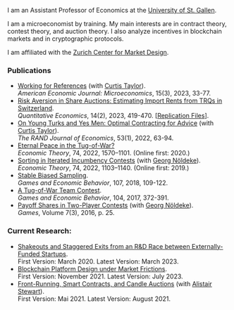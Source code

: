 I am an Assistant Professor of Economics at the [University of St. Gallen](https://www.unisg.ch). 

I am a microeconomist by training. My main interests are in contract theory, contest theory, and auction theory. I also analyze incentives in blockchain markets and in cryptographic protocols.

I am affiliated with the [Zurich Center for Market Design](https://www.marketdesign.uzh.ch).

### Publications
- [Working for References](https://www.aeaweb.org/articles?id=10.1257/mic.20210299) (with [Curtis Taylor](http://people.duke.edu/~crtaylor/)).    
*American Economic Journal: Microeconomics*, 15(3), 2023, 33-77.
- [Risk Aversion in Share Auctions: Estimating Import Rents from TRQs in Switzerland](https://doi.org/10.3982/QE1907).     
*Quantitative Economics*, 14(2), 2023, 419-470. [[Replication Files](https://github.com/SamuelHaefner/RiskAversionInShareAuctions)].  
- [On Young Turks and Yes Men: Optimal Contracting for Advice](https://doi.org/10.1111/1756-2171.12400) (with [Curtis Taylor](http://people.duke.edu/~crtaylor/)).  
*The RAND Journal of Economics*, 53(1), 2022, 63-94.
- [Eternal Peace in the Tug-of-War?](https://doi.org/10.1007/s00199-020-01287-9)  
*Economic Theory*, 74, 2022, 1570–1101. (Online first: 2020.)
- [Sorting in Iterated Incumbency Contests](https://doi.org/10.1007/s00199-019-01205-8) (with [Georg Nöldeke](https://sites.google.com/site/georgnoldeke/)).  
*Economic Theory*, 74, 2022, 1103–1140. (Online first: 2019.)
- [Stable Biased Sampling](https://doi.org/10.1016/j.geb.2017.11.006).  
*Games and Economic Behavior*, 107, 2018, 109-122.
- [A Tug-of-War Team Contest](https://doi.org/10.1016/j.geb.2017.04.013).  
*Games and Economic Behavior*, 104, 2017, 372-391.
- [Payoff Shares in Two-Player Contests](http://www.mdpi.com/2073-4336/7/3/25/pdf) (with [Georg Nöldeke](https://sites.google.com/site/georgnoldeke/)).  
*Games*, Volume 7(3), 2016, p. 25.


### Current Research:
- [Shakeouts and Staggered Exits from an R&D Race between Externally-Funded Startups](http://ssrn.com/abstract=3564033).  
First Version: March 2020. Latest Version: March 2023.
- [Blockchain Platform Design under Market Frictions](https://ssrn.com/abstract=3954773).  
First Version: November 2021. Latest Version: July 2023.
- [Front-Running, Smart Contracts, and Candle Auctions](https://ssrn.com/abstract=3846363) (with [Alistair Stewart](https://research.web3.foundation/en/latest/team_members/alistair.html)).  
First Version: Mai 2021. Latest Version: August 2021.



<!--
- [Allocating Tariff-Rate Quotas: The Case of Domestic Purchase Requirement](https://dx.doi.org/10.2139/ssrn.3293534) (with [Yvan Lengwiler](https://wwz.unibas.ch/en/lengwiler/)).  
 First Version: November 2018. Latest Version: May 2020. 


### Teaching
- *Blockchain Markets* (M.Sc.).
University of St. Gallen. Fall term 2023.
- *Introduction to Game Theory* (B.Sc.).  
University of Zurich. Fall terms 2017-18. 
- *Contract Theory* (M.Sc.).  
University of Basel. Spring terms 2014-15, 16, 18. 
- *Contest Theory* (M.Sc., "Ökonomische Theorie der Wettkämpfe'',  in German).  
University of Basel. Fall terms 2011-12, 14-15, 17-18. 
- *Insurance Economics* (B.Sc., "Versicherungsökonomie'', in German).  
University of Basel. Spring terms 2015-16, 18-19.
- *Microeconomics II* (B.Sc., "Mikroökonomik II", in German, tutoring only).  
University of St. Gallen. Fall term 2020.
-->
